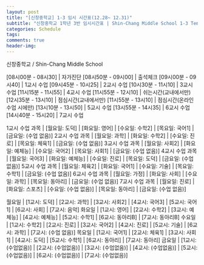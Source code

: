 ```yaml
---  
layout: post  
title: "[신창중학교] 1-3 임시 시간표(12.28~ 12.31)"  
subtitle: "신창중학교 1학년 3반 임시시간표 | Shin-Chang Middle School 1-3 Temporary Class Schedule"  
categories: Schedule
tags:   
comments: true  
header-img: 
---  
```







신창중학교 / Shin-Chang Middle School

[08시00분 - 08시30] | 자가진단
[08시50분 - 09시00] | 출석체크
[09시00분 - 09시40] | 1교시 수업
[09시45분 - 10시25] | 2교시 수업
[10시30분 - 11시10] | 3교시 수업
[11시15분 - 11시55] | 4교시 수업
[11시55분 - 12시10] | 쉬는시간(교내에서만)
[12시35분 - 13시10] | 점심시간(교내에서만)
[11시55분 - 13시10] | 점심시간(온라인 수업 시에만)
[13시10분 - 13시50] | 5교시 수업
[13시55분 - 14시35] | 6교시 수업
[14시40분 - 15시20] | 7교시 수업


1교시 수업 과목 | [월요일: 도덕] | [화요일: 영어] | [수요일: 수학2] | [목요일: 국어1] | [금요일: (수업 없음)]
2교시 수업 과목 | [월요일: 과학] | [화요일: 수학2] | [수요일: 진로] | [목요일: 체육1] | [금요일: (수업 없음)]
3교시 수업 과목 | [월요일: 사회2] | [화요일: 예체능] | [수요일: 국어2] | [목요일: 사회1] | [금요일: (수업 없음)]
4교시 수업 과목 | [월요일: 국어3] | [화요일: 예체능] | [수요일: 진로] | [목요일: 도덕] | [금요일: (수업 없음)]
5교시 수업 과목 | [월요일: 체육2] | [화요일: 국어1] | [수요일: 기술] | [목요일: 수학1] | [금요일: (수업 없음)]
6교시 수업 과목 | [월요일: 가정] | [화요일: 사회] | [수요일: 과학] | [목요일: 동아리] | [금요일: (수업 없음)]
7교시 수업 과목 | [월요일: 진로] | [화요일: 스포츠] | [수요일: (수업 없음)] | [목요일: 동아리] | [금요일: (수업 없음)]


월요일 | [1교시: 도덕] | [2교시: 과학] | [3교시: 사회2] | [4교시: 국어3] | [5교시: 국어1] | [6교시: 사회] | [7교시: 음악]
화요일 | [1교시: 영어] | [2교시: 수학2] | [3교시: 예체능] | [4교시: 예체능] | [5교시: 수학1] | [6교시: 동아리B] | [7교시: 동아리B]
수요일 | [1교시: 수학2] | [2교시: 진로] | [3교시: 국어2] | [4교시: 진로] | [5교시: 기술] | [6교시: 과학] | [7교시: (수업 없음)]
목요일 | [1교시: 국어1] | [2교시: 체육1] | [3교시: 사회1] | [4교시: 도덕] | [5교시: 수학1] | [6교시: 동아리] | [7교시: 동아리]
금요일 | [1교시: (수업없음)] | [2교시: (수업없음)] | [3교시: (수업없음)] | [4교시: (수업없음)] | [5교시: (수업없음)] | [6교시: (수업없음)] | [7교시: (수업없음)]